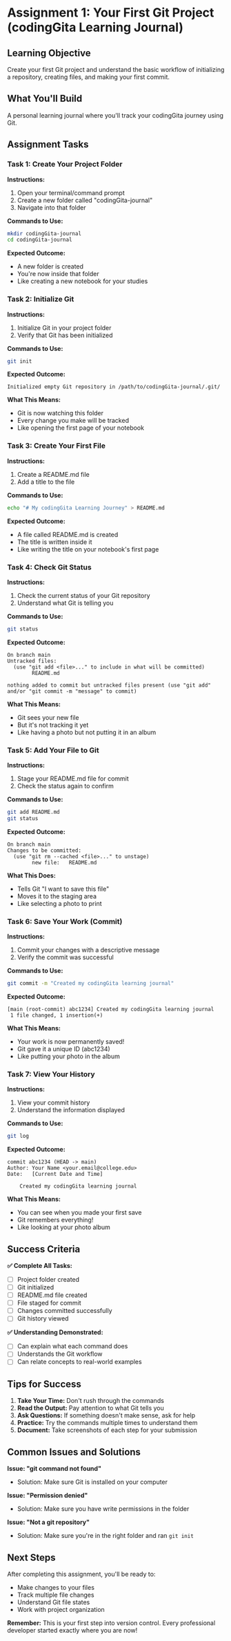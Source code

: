 # Assignment 1: Your First Git Project (codingGita Learning Journal)

## Learning Objective
Create your first Git project and understand the basic workflow of initializing a repository, creating files, and making your first commit.

## What You'll Build
A personal learning journal where you'll track your codingGita journey using Git.

## Assignment Tasks

### Task 1: Create Your Project Folder
**Instructions:**
1. Open your terminal/command prompt
2. Create a new folder called "codingGita-journal"
3. Navigate into that folder

**Commands to Use:**
```bash
mkdir codingGita-journal
cd codingGita-journal
```

**Expected Outcome:**
- A new folder is created
- You're now inside that folder
- Like creating a new notebook for your studies

### Task 2: Initialize Git
**Instructions:**
1. Initialize Git in your project folder
2. Verify that Git has been initialized

**Commands to Use:**
```bash
git init
```

**Expected Outcome:**
```
Initialized empty Git repository in /path/to/codingGita-journal/.git/
```

**What This Means:**
- Git is now watching this folder
- Every change you make will be tracked
- Like opening the first page of your notebook

### Task 3: Create Your First File
**Instructions:**
1. Create a README.md file
2. Add a title to the file

**Commands to Use:**
```bash
echo "# My codingGita Learning Journey" > README.md
```

**Expected Outcome:**
- A file called README.md is created
- The title is written inside it
- Like writing the title on your notebook's first page

### Task 4: Check Git Status
**Instructions:**
1. Check the current status of your Git repository
2. Understand what Git is telling you

**Commands to Use:**
```bash
git status
```

**Expected Outcome:**
```
On branch main
Untracked files:
  (use "git add <file>..." to include in what will be committed)
        README.md

nothing added to commit but untracked files present (use "git add" and/or "git commit -m "message" to commit)
```

**What This Means:**
- Git sees your new file
- But it's not tracking it yet
- Like having a photo but not putting it in an album

### Task 5: Add Your File to Git
**Instructions:**
1. Stage your README.md file for commit
2. Check the status again to confirm

**Commands to Use:**
```bash
git add README.md
git status
```

**Expected Outcome:**
```
On branch main
Changes to be committed:
  (use "git rm --cached <file>..." to unstage)
        new file:   README.md
```

**What This Does:**
- Tells Git "I want to save this file"
- Moves it to the staging area
- Like selecting a photo to print

### Task 6: Save Your Work (Commit)
**Instructions:**
1. Commit your changes with a descriptive message
2. Verify the commit was successful

**Commands to Use:**
```bash
git commit -m "Created my codingGita learning journal"
```

**Expected Outcome:**
```
[main (root-commit) abc1234] Created my codingGita learning journal
 1 file changed, 1 insertion(+)
```

**What This Means:**
- Your work is now permanently saved!
- Git gave it a unique ID (abc1234)
- Like putting your photo in the album

### Task 7: View Your History
**Instructions:**
1. View your commit history
2. Understand the information displayed

**Commands to Use:**
```bash
git log
```

**Expected Outcome:**
```
commit abc1234 (HEAD -> main)
Author: Your Name <your.email@college.edu>
Date:   [Current Date and Time]

    Created my codingGita learning journal
```

**What This Means:**
- You can see when you made your first save
- Git remembers everything!
- Like looking at your photo album



## Success Criteria

**✅ Complete All Tasks:**
- [ ] Project folder created
- [ ] Git initialized
- [ ] README.md file created
- [ ] File staged for commit
- [ ] Changes committed successfully
- [ ] Git history viewed

**✅ Understanding Demonstrated:**
- [ ] Can explain what each command does
- [ ] Understands the Git workflow
- [ ] Can relate concepts to real-world examples

## Tips for Success

1. **Take Your Time:** Don't rush through the commands
2. **Read the Output:** Pay attention to what Git tells you
3. **Ask Questions:** If something doesn't make sense, ask for help
4. **Practice:** Try the commands multiple times to understand them
5. **Document:** Take screenshots of each step for your submission

## Common Issues and Solutions

**Issue: "git command not found"**
- Solution: Make sure Git is installed on your computer

**Issue: "Permission denied"**
- Solution: Make sure you have write permissions in the folder

**Issue: "Not a git repository"**
- Solution: Make sure you're in the right folder and ran `git init`

## Next Steps

After completing this assignment, you'll be ready to:
- Make changes to your files
- Track multiple file changes
- Understand Git file states
- Work with project organization

**Remember:** This is your first step into version control. Every professional developer started exactly where you are now!
